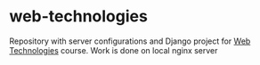 # web-technologies
Repository with server configurations and Django project for [Web Technologies](https://stepik.org/course/154/) course.
Work is done on local nginx server
